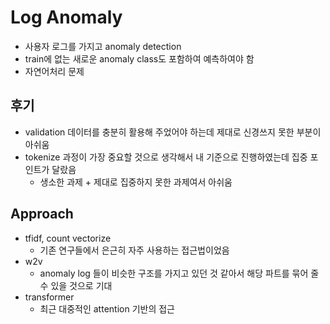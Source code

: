 # Log Anomaly

- 사용자 로그를 가지고 anomaly detection
- train에 없는 새로운 anomaly class도 포함하여 예측하여야 함
- 자연어처리 문제

## 후기

- validation 데이터를 충분히 활용해 주었어야 하는데 제대로 신경쓰지 못한 부분이 아쉬움
- tokenize 과정이 가장 중요할 것으로 생각해서 내 기준으로 진행하였는데 집중 포인트가 달랐음
  - 생소한 과제 + 제대로 집중하지 못한 과제여서 아쉬움

## Approach

- tfidf, count vectorize
  - 기존 연구들에서 은근히 자주 사용하는 접근법이었음
- w2v
  - anomaly log 들이 비슷한 구조를 가지고 있던 것 같아서 해당 파트를 묶어 줄 수 있을 것으로 기대
- transformer
  - 최근 대중적인 attention 기반의 접근



